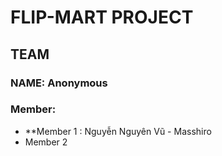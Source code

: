 # FLIP-MART PROJECT
## TEAM
### NAME: Anonymous
### Member: 
* **Member 1 : Nguyễn Nguyên Vũ - Masshiro
* Member 2